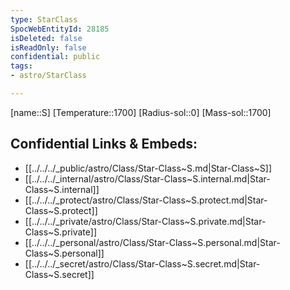 ```yaml
---
type: StarClass
SpocWebEntityId: 28185
isDeleted: false
isReadOnly: false
confidential: public
tags:
- astro/StarClass

---
```

[name::S]
[Temperature::1700]
[Radius-sol::0]
[Mass-sol::1700]




## Confidential Links & Embeds: 
- [[../../../_public/astro/Class/Star-Class~S.md|Star-Class~S]] 
- [[../../../_internal/astro/Class/Star-Class~S.internal.md|Star-Class~S.internal]] 
- [[../../../_protect/astro/Class/Star-Class~S.protect.md|Star-Class~S.protect]] 
- [[../../../_private/astro/Class/Star-Class~S.private.md|Star-Class~S.private]] 
- [[../../../_personal/astro/Class/Star-Class~S.personal.md|Star-Class~S.personal]] 
- [[../../../_secret/astro/Class/Star-Class~S.secret.md|Star-Class~S.secret]]

